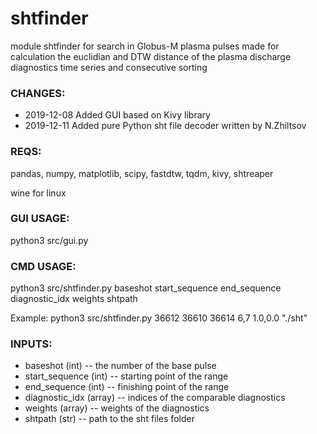 # shtfinder

module shtfinder for search in Globus-M plasma pulses
made for calculation the euclidian and DTW distance of the 
plasma discharge diagnostics time series and consecutive sorting

### CHANGES:
* 2019-12-08 Added GUI based on Kivy library
* 2019-12-11 Added pure Python sht file decoder written by N.Zhiltsov

### REQS:

pandas, numpy, matplotlib, scipy, fastdtw, tqdm, kivy, shtreaper

wine for linux

### GUI USAGE:
python3 src/gui.py

### CMD USAGE:
python3 src/shtfinder.py baseshot start_sequence end_sequence diagnostic_idx weights shtpath

Example: python3 src/shtfinder.py 36612 36610 36614 6,7 1.0,0.0 "./sht"

### INPUTS:

* baseshot (int)         -- the number of the base pulse
* start_sequence (int)   -- starting point of the range
* end_sequence (int)     -- finishing point of the range 
* diagnostic_idx (array) -- indices of the comparable diagnostics 
* weights (array)        -- weights of the diagnostics
* shtpath (str)          -- path to the sht files folder
